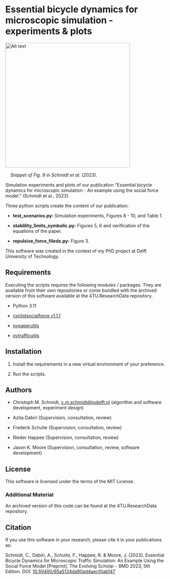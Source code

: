 Essential bicycle dynamics for microscopic simulation - experiments & plots
==============================



<img title="a title" src="file:///U:/PhDConnectedVRU/Publications/P2_BicycleDynamics_BMD2023/experiments/figures/review/test-scenarios_encroachemnt-subfig.png" alt="Alt text" width="390">

    *Snippet of Fig. 9 in Schmidt et al. (2023).*



Simulation experiments and plots of our publication "Essential bicycle dynamics for microscopic simulation - An example using the social force model." (Schmidt et al., 2023). 

Three python scripts create the content of our publication:

- **test_scenarios.py:** Simulation experiments, Figures 8 - 10, and Table 1.

- **stablility_limits_symbolic.py:** Figures 5, 6 and verification of the equations of the paper. 

- **repulsive_force_fileds.py:** Figure 3.

This software was created in the context of my PhD project at Delft University of Technology. 

## Requirements

Executing the scripts requires the following modules / packages. They are available from their own repositories or come bundled with the archived version of this software available at the 4TU.ResearchData repository.

- Python 3.11

- [cyclistsocialforce v1.1.1](https://github.com/chrismo-schmidt/cyclistsocialforce/releases/tag/v1.1.1-bmd2023proceedingspaper-review)

- [pypaperutils](https://github.com/chrismo-schmidt/pypaperutils.git)

- [pytrafficutils](https://github.com/chrismo-schmidt/pytrafficutils.git)

## Installation

1. Install the requirements in a new virtual environment of your preference. 

2. Run the scripts. 

## Authors

- Christoph M. Schmidt, c.m.schmidt@tudelft.nl (algorithm and software development, experiment design)

- Azita Dabiri (Supervision, consultation, review)

- Frederik Schulte (Supervision, consultation, review)

- Rieder Happee (Supervision, consultation, review)

- Jason K. Moore (Supervision, consultation, review, software development)

License
--------------------

This software is licensed under the terms of the MIT License.

### Additional Material

An archived version of this code can be found at the 4TU.ResearchData repository.

## Citation

If you use this software in your research, please cite it in your publications as:

Schmidt, C., Dabiri, A., Schulte, F., Happee, R. & Moore, J. (2023). Essential Bicycle Dynamics for Microscopic Traffic Simulation: An Example Using the Social Force Model [Preprint]. The Evolving Scholar - BMD 2023, 5th Edition. DOI: [10.59490/65a5124da90ad4aecf0ab147](https://doi.org/10.59490/65a5124da90ad4aecf0ab147)
